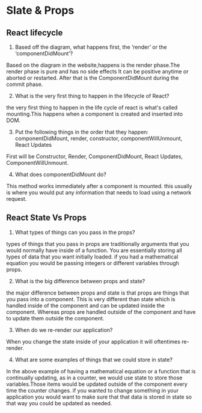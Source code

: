 # Slate & Props

## React lifecycle

1. Based off the diagram, what happens first, the ‘render’ or the ‘componentDidMount’?
   
Based on the diagram in the website,happens is the render phase.The render phase is pure and has no side effects It can be positive anytime or aborted or restarted. After that is the ComponentDidMount during the commit phase.

2. What is the very first thing to happen in the lifecycle of React?
   
the very first thing to happen in the life cycle of react is what's called mounting.This happens when a component is created and inserted into DOM.

3. Put the following things in the order that they happen: componentDidMount, render, constructor, componentWillUnmount, React Updates

First will be Constructor, Render, ComponentDidMount, React Updates, ComponentWillUnmount. 

4. What does componentDidMount do?

This method works immediately after a component is mounted. this usually is where you would put any information that needs to load using a network request.

## React State Vs Props

1. What types of things can you pass in the props?

types of things that you pass in props are traditionally arguments that you would normally have inside of a function. You are essentially storing all types of data that you want initially loaded. if you had a mathematical equation you would be passing integers or different variables through props.

2. What is the big difference between props and state?

the major difference between props and state is that props are things that you pass into a component. This is very different than state which is handled inside of the component and can be updated inside the component. Whereas props are handled outside of the component and have to update them outside the component.

3. When do we re-render our application?

When you change the state inside of your application it will oftentimes re-render.

4. What are some examples of things that we could store in state?

In the above example of having a mathematical equation or a function that is continually updating, as in a counter, we would use state to store those variables.Those items would be updated outside of the component every time the counter changes. if you wanted to change something in your application you would want to make sure that that data is stored in state so that way you could be updated as needed.